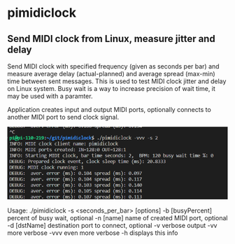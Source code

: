 # pimidiclock
## Send MIDI clock from Linux, measure jitter and delay

Send MIDI clock with specified frequency (given as seconds per bar) and measure average delay (actual-planned) and average spread (max-min) time between sent messages. This is used to test MIDI clock jitter and delay on Linux system.
Busy wait is a way to increase precision of wait time, it may be used with a paramter. 

Application creates input and output MIDI ports, optionally connects to another MIDI port to send clock signal.

![Sample output](demo.png)


Usage: ./pimidiclock -s <seconds_per_bar> [options]
  -b [busyPercent] percent of busy wait, optional
  -n [name] name of created MIDI port, optional
  -d [dstName] destination port to connect, optional
  -v verbose output
  -vv more verbose
  -vvv even more verbose
  -h displays this info




